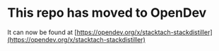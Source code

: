 # This repo has moved to OpenDev

It can now be found at [https://opendev.org/x/stacktach-stackdistiller](https://opendev.org/x/stacktach-stackdistiller)
